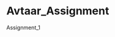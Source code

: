 # Avtaar_Assignment
Assignment_1

<!DOCTYPE html>
<html lang="en">
<head>
    <meta charset="UTF-8">
    <meta http-equiv="X-UA-Compatible" content="IE=edge">
    <meta name="viewport" content="width=device-width, initial-scale=1.0">
    <title>Document</title>
</head>
<body>
    <script>
        var name = prompt("Please Enter Your Name");
        var a = Math.random() * (100000 - 1) + 1
        var t1 = new Date();
        var t2 = new Date();
        var date = t1.getFullYear()+'-'+(t1.getMonth()+1)+'-'+t1.getDate();
        var time = t2.getHours()+':'+t2.getMinutes()+':'+t2.getSeconds();
        if(name != null){
            console.log(name);
            console.log(a);
            console.log(date);
            console.log(time);
        }
    </script>
</body>
</html>
